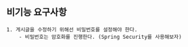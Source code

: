 ## 비기능 요구사항

    1. 게시글을 수정하기 위해선 비밀번호를 설정해야 한다.
        - 비밀번호는 암호화를 진행한다. (Spring Security를 사용해보자)